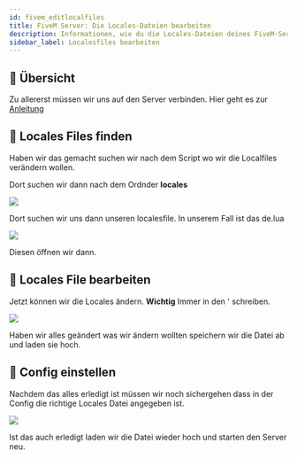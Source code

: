 ```yaml
---
id: fivem_editlocalfiles
title: FiveM Server: Die Locales-Dateien bearbeiten
description: Informationen, wie du die Locales-Dateien deines FiveM-Server von ZAP-Hosting editieren kannst - ZAP-Hosting.com Dokumentationen
sidebar_label: Localesfiles bearbeiten
---
```


## 📔 Übersicht

Zu allererst müssen wir uns auf den Server verbinden.
Hier geht es zur [Anleitung](gameserver_ftpaccess.md)

## 📑 Locales Files finden
Haben wir das gemacht suchen wir nach dem Script wo wir die Localfiles verändern wollen.

Dort suchen wir dann nach dem Ordnder **locales**

![](https://screensaver01.zap-hosting.com/index.php/s/rtHsdg4mHPK3Rdi/preview)

Dort suchen wir uns dann unseren localesfile. In unserem Fall ist das de.lua

![](https://screensaver01.zap-hosting.com/index.php/s/A8oFBkjnGYTmTTq/preview)

Diesen öffnen wir dann.

## 📖 Locales File bearbeiten

Jetzt können wir die Locales ändern.
**Wichtig** Immer in den ' schreiben.

![](https://screensaver01.zap-hosting.com/index.php/s/gBxHwAy56YXkXFt/preview)

Haben wir alles geändert was wir ändern wollten speichern wir die Datei ab und laden sie hoch.

## 🔐 Config einstellen

Nachdem das alles erledigt ist müssen wir noch sichergehen dass in der Config die richtige Locales Datei angegeben ist.

![](https://screensaver01.zap-hosting.com/index.php/s/A5F8ANgFs3MbxJx/preview)

Ist das auch erledigt laden wir die Datei wieder hoch und starten den Server neu.
